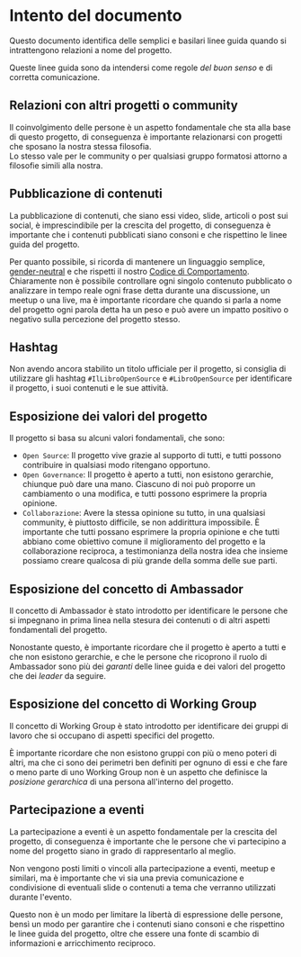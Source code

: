 # Intento del documento

Questo documento identifica delle semplici e basilari linee guida quando si intrattengono relazioni a nome del progetto.

Queste linee guida sono da intendersi come regole _del buon senso_ e di corretta comunicazione.

## Relazioni con altri progetti o community

Il coinvolgimento delle persone è un aspetto fondamentale che sta alla base di questo progetto, di conseguenza è importante relazionarsi con progetti che sposano la nostra stessa filosofia.  
Lo stesso vale per le community o per qualsiasi gruppo formatosi attorno a filosofie simili alla nostra.

## Pubblicazione di contenuti

La pubblicazione di contenuti, che siano essi video, slide, articoli o post sui social, è imprescindibile per la crescita del progetto, di conseguenza è importante che i contenuti pubblicati siano consoni e che rispettino le linee guida del progetto.

Per quanto possibile, si ricorda di mantenere un linguaggio semplice, [gender-neutral](https://github.com/Il-Libro-Open-Source/book/blob/main/GUIDELINES.md#espressioni-di-esempio) e che rispetti il nostro [Codice di Comportamento](https://github.com/Il-Libro-Open-Source/book/blob/main/CODE_OF_CONDUCT.md).  
Chiaramente non è possibile controllare ogni singolo contenuto pubblicato o analizzare in tempo reale ogni frase detta durante una discussione, un meetup o una live, ma è importante ricordare che quando si parla a nome del progetto ogni parola detta ha un peso e può avere un impatto positivo o negativo sulla percezione del progetto stesso.

## Hashtag

Non avendo ancora stabilito un titolo ufficiale per il progetto, si consiglia di utilizzare gli hashtag `#IlLibroOpenSource` e `#LibroOpenSource` per identificare il progetto, i suoi contenuti e le sue attività.

## Esposizione dei valori del progetto

Il progetto si basa su alcuni valori fondamentali, che sono:

- `Open Source`: Il progetto vive grazie al supporto di tutti, e tutti possono contribuire in qualsiasi modo ritengano opportuno.
- `Open Governance`: Il progetto è aperto a tutti, non esistono gerarchie, chiunque può dare una mano. Ciascuno di noi può proporre un cambiamento o una modifica, e tutti possono esprimere la propria opinione.
- `Collaborazione`: Avere la stessa opinione su tutto, in una qualsiasi community, è piuttosto difficile, se non addirittura impossibile. È importante che tutti possano esprimere la propria opinione e che tutti abbiano come obiettivo comune il miglioramento del progetto e la collaborazione reciproca, a testimonianza della nostra idea che insieme possiamo creare qualcosa di più grande della somma delle sue parti.

## Esposizione del concetto di Ambassador

Il concetto di Ambassador è stato introdotto per identificare le persone che si impegnano in prima linea nella stesura dei contenuti o di altri aspetti fondamentali del progetto.

Nonostante questo, è importante ricordare che il progetto è aperto a tutti e che non esistono gerarchie, e che le persone che ricoprono il ruolo di Ambassador sono più dei _garanti_ delle linee guida e dei valori del progetto che dei _leader_ da seguire.

## Esposizione del concetto di Working Group

Il concetto di Working Group è stato introdotto per identificare dei gruppi di lavoro che si occupano di aspetti specifici del progetto.

È importante ricordare che non esistono gruppi con più o meno poteri di altri, ma che ci sono dei perimetri ben definiti per ognuno di essi e che fare o meno parte di uno Working Group non è un aspetto che definisce la _posizione gerarchica_ di una persona all'interno del progetto.

## Partecipazione a eventi

La partecipazione a eventi è un aspetto fondamentale per la crescita del progetto, di conseguenza è importante che le persone che vi partecipino a nome del progetto siano in grado di rappresentarlo al meglio.

Non vengono posti limiti o vincoli alla partecipazione a eventi, meetup e similari, ma è importante che vi sia una previa comunicazione e condivisione di eventuali slide o contenuti a tema che verranno utilizzati durante l'evento.

Questo non è un modo per limitare la libertà di espressione delle persone, bensì un modo per garantire che i contenuti siano consoni e che rispettino le linee guida del progetto, oltre che essere una fonte di scambio di informazioni e arricchimento reciproco.
